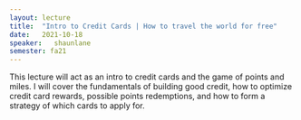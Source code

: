 ```yaml
---
layout: lecture
title:  "Intro to Credit Cards | How to travel the world for free"
date:   2021-10-18
speaker:   shaunlane
semester: fa21
---
```


This lecture will act as an intro to credit cards and the game of points and
miles. I will cover  the fundamentals of building good credit, how to optimize
credit card rewards, possible points redemptions, and how to form a strategy of
which cards to apply for.
